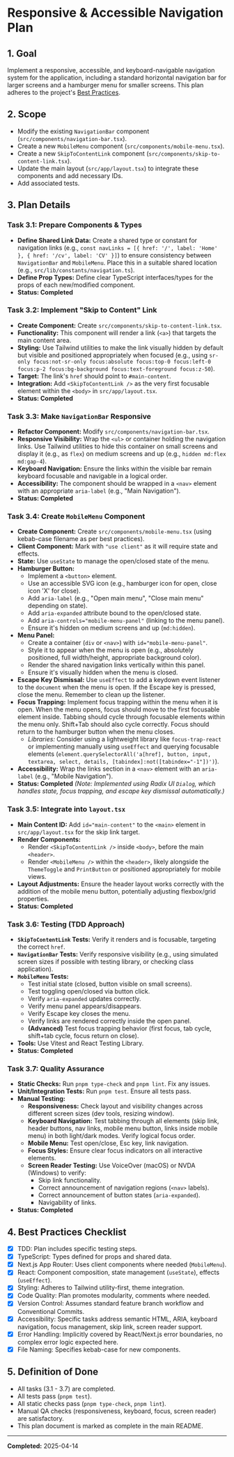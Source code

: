 # Responsive & Accessible Navigation Plan

## 1. Goal

Implement a responsive, accessible, and keyboard-navigable navigation system for the application, including a standard horizontal navigation bar for larger screens and a hamburger menu for smaller screens. This plan adheres to the project's [Best Practices](../best-practices.md).

## 2. Scope

- Modify the existing `NavigationBar` component (`src/components/navigation-bar.tsx`).
- Create a new `MobileMenu` component (`src/components/mobile-menu.tsx`).
- Create a new `SkipToContentLink` component (`src/components/skip-to-content-link.tsx`).
- Update the main layout (`src/app/layout.tsx`) to integrate these components and add necessary IDs.
- Add associated tests.

## 3. Plan Details

### Task 3.1: Prepare Components & Types

- **Define Shared Link Data:** Create a shared type or constant for navigation links (e.g., `const navLinks = [{ href: '/', label: 'Home' }, { href: '/cv', label: 'CV' }]`) to ensure consistency between `NavigationBar` and `MobileMenu`. Place this in a suitable shared location (e.g., `src/lib/constants/navigation.ts`).
- **Define Prop Types:** Define clear TypeScript interfaces/types for the props of each new/modified component.
- **Status: Completed**

### Task 3.2: Implement "Skip to Content" Link

- **Create Component:** Create `src/components/skip-to-content-link.tsx`.
- **Functionality:** This component will render a link (`<a>`) that targets the main content area.
- **Styling:** Use Tailwind utilities to make the link visually hidden by default but visible and positioned appropriately when focused (e.g., using `sr-only focus:not-sr-only focus:absolute focus:top-0 focus:left-0 focus:p-2 focus:bg-background focus:text-foreground focus:z-50`).
- **Target:** The link's `href` should point to `#main-content`.
- **Integration:** Add `<SkipToContentLink />` as the very first focusable element within the `<body>` in `src/app/layout.tsx`.
- **Status: Completed**

### Task 3.3: Make `NavigationBar` Responsive

- **Refactor Component:** Modify `src/components/navigation-bar.tsx`.
- **Responsive Visibility:** Wrap the `<ul>` or container holding the navigation links. Use Tailwind utilities to hide this container on small screens and display it (e.g., as `flex`) on medium screens and up (e.g., `hidden md:flex md:gap-4`).
- **Keyboard Navigation:** Ensure the links within the visible bar remain keyboard focusable and navigable in a logical order.
- **Accessibility:** The component should be wrapped in a `<nav>` element with an appropriate `aria-label` (e.g., "Main Navigation").
- **Status: Completed**

### Task 3.4: Create `MobileMenu` Component

- **Create Component:** Create `src/components/mobile-menu.tsx` (using kebab-case filename as per best practices).
- **Client Component:** Mark with `"use client"` as it will require state and effects.
- **State:** Use `useState` to manage the open/closed state of the menu.
- **Hamburger Button:**
  - Implement a `<button>` element.
  - Use an accessible SVG icon (e.g., hamburger icon for open, close icon 'X' for close).
  - Add `aria-label` (e.g., "Open main menu", "Close main menu" depending on state).
  - Add `aria-expanded` attribute bound to the open/closed state.
  - Add `aria-controls="mobile-menu-panel"` (linking to the menu panel).
  - Ensure it's hidden on medium screens and up (`md:hidden`).
- **Menu Panel:**
  - Create a container (`div` or `<nav>`) with `id="mobile-menu-panel"`.
  - Style it to appear when the menu is open (e.g., absolutely positioned, full width/height, appropriate background color).
  - Render the shared navigation links vertically within this panel.
  - Ensure it's visually hidden when the menu is closed.
- **Escape Key Dismissal:** Use `useEffect` to add a keydown event listener to the `document` when the menu is open. If the Escape key is pressed, close the menu. Remember to clean up the listener.
- **Focus Trapping:** Implement focus trapping within the menu when it is open. When the menu opens, focus should move to the first focusable element inside. Tabbing should cycle through focusable elements within the menu only. Shift+Tab should also cycle correctly. Focus should return to the hamburger button when the menu closes.
  - _Libraries:_ Consider using a lightweight library like `focus-trap-react` or implementing manually using `useEffect` and querying focusable elements (`element.querySelectorAll('a[href], button, input, textarea, select, details, [tabindex]:not([tabindex="-1"])')`).
- **Accessibility:** Wrap the links section in a `<nav>` element with an `aria-label` (e.g., "Mobile Navigation").
- **Status: Completed** _(Note: Implemented using Radix UI `Dialog`, which handles state, focus trapping, and escape key dismissal automatically.)_

### Task 3.5: Integrate into `layout.tsx`

- **Main Content ID:** Add `id="main-content"` to the `<main>` element in `src/app/layout.tsx` for the skip link target.
- **Render Components:**
  - Render `<SkipToContentLink />` inside `<body>`, before the main `<header>`.
  - Render `<MobileMenu />` within the `<header>`, likely alongside the `ThemeToggle` and `PrintButton` or positioned appropriately for mobile views.
- **Layout Adjustments:** Ensure the header layout works correctly with the addition of the mobile menu button, potentially adjusting flexbox/grid properties.
- **Status: Completed**

### Task 3.6: Testing (TDD Approach)

- **`SkipToContentLink` Tests:** Verify it renders and is focusable, targeting the correct `href`.
- **`NavigationBar` Tests:** Verify responsive visibility (e.g., using simulated screen sizes if possible with testing library, or checking class application).
- **`MobileMenu` Tests:**
  - Test initial state (closed, button visible on small screens).
  - Test toggling open/closed via button click.
  - Verify `aria-expanded` updates correctly.
  - Verify menu panel appears/disappears.
  - Verify Escape key closes the menu.
  - Verify links are rendered correctly inside the open panel.
  - **(Advanced)** Test focus trapping behavior (first focus, tab cycle, shift+tab cycle, focus return on close).
- **Tools:** Use Vitest and React Testing Library.
- **Status: Completed**

### Task 3.7: Quality Assurance

- **Static Checks:** Run `pnpm type-check` and `pnpm lint`. Fix any issues.
- **Unit/Integration Tests:** Run `pnpm test`. Ensure all tests pass.
- **Manual Testing:**
  - **Responsiveness:** Check layout and visibility changes across different screen sizes (dev tools, resizing window).
  - **Keyboard Navigation:** Test tabbing through all elements (skip link, header buttons, nav links, mobile menu button, links inside mobile menu) in both light/dark modes. Verify logical focus order.
  - **Mobile Menu:** Test open/close, Esc key, link navigation.
  - **Focus Styles:** Ensure clear focus indicators on all interactive elements.
  - **Screen Reader Testing:** Use VoiceOver (macOS) or NVDA (Windows) to verify:
    - Skip link functionality.
    - Correct announcement of navigation regions (`<nav>` labels).
    - Correct announcement of button states (`aria-expanded`).
    - Navigability of links.
- **Status: Completed**

## 4. Best Practices Checklist

- [x] TDD: Plan includes specific testing steps.
- [x] TypeScript: Types defined for props and shared data.
- [x] Next.js App Router: Uses client components where needed (`MobileMenu`).
- [x] React: Component composition, state management (`useState`), effects (`useEffect`).
- [x] Styling: Adheres to Tailwind utility-first, theme integration.
- [x] Code Quality: Plan promotes modularity, comments where needed.
- [x] Version Control: Assumes standard feature branch workflow and Conventional Commits.
- [x] Accessibility: Specific tasks address semantic HTML, ARIA, keyboard navigation, focus management, skip link, screen reader support.
- [x] Error Handling: Implicitly covered by React/Next.js error boundaries, no complex error logic expected here.
- [x] File Naming: Specifies kebab-case for new components.

## 5. Definition of Done

- All tasks (3.1 - 3.7) are completed.
- All tests pass (`pnpm test`).
- All static checks pass (`pnpm type-check`, `pnpm lint`).
- Manual QA checks (responsiveness, keyboard, focus, screen reader) are satisfactory.
- This plan document is marked as complete in the main README.

---
**Completed:** 2025-04-14
